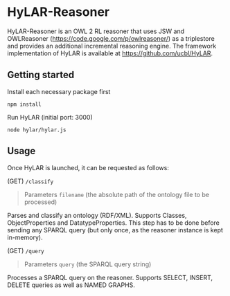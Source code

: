 # HyLAR-Reasoner #

HyLAR-Reasoner is an OWL 2 RL reasoner that uses JSW and OWLReasoner (https://code.google.com/p/owlreasoner/) as a triplestore and provides an additional incremental reasoning engine. The framework implementation of HyLAR is available at https://github.com/ucbl/HyLAR.

## Getting started ##

Install each necessary package first

`npm install`

Run HyLAR (initial port: 3000)

`node hylar/hylar.js`

## Usage ##

Once HyLAR is launched, it can be requested as follows:

(GET) `/classify`
> Parameters
`filename` (the absolute path of the ontology file to be processed)

Parses and classify an ontology (RDF/XML). Supports Classes, ObjectProperties and DatatypeProperties. This step has to be done before sending any SPARQL query (but only once, as the reasoner instance is kept in-memory).

(GET) `/query`
> Parameters
`query` (the SPARQL query string)

Processes a SPARQL query on the reasoner. Supports SELECT, INSERT, DELETE queries as well as NAMED GRAPHS.
